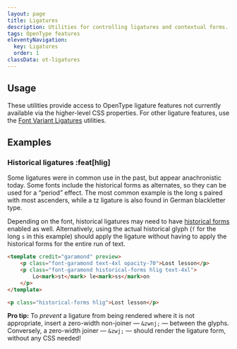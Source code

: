 ```yaml
---
layout: page
title: Ligatures
description: Utilities for controlling ligatures and contextual forms.
tags: OpenType features
eleventyNavigation:
  key: Ligatures
  order: 1
classData: ot-ligatures
---
```


## Usage

These utilities provide access to OpenType ligature features not currently available via the higher-level CSS properties. For other ligature features, use the [Font Variant Ligatures](/font-variant-ligatures) utilities.

## Examples

### Historical ligatures :feat[hlig]

Some ligatures were in common use in the past, but appear anachronistic today. Some fonts include the historical forms as alternates, so they can be used for a “period” effect. The most common example is the long s paired with most ascenders, while a tz ligature is also found in German blackletter type.

Depending on the font, historical ligatures may need to have [historical forms](/font-variant-alternates/#historical-forms-hist) enabled as well. Alternatively, using the actual historical glyph (`ſ` for the long `s` in this example) should apply the ligature without having to apply the historical forms for the entire run of text.

```html /hlig/
<template credit="garamond" preview>
	<p class="font-garamond text-4xl opacity-70">Lost lesson</p>
	<p class="font-garamond historical-forms hlig text-4xl">
		Lo<mark>st</mark> le<mark>ss</mark>on
	</p>
</template>

<p class="historical-forms hlig">Lost lesson</p>
```

**Pro tip:** To _prevent_ a ligature from being rendered where it is not appropriate, insert a zero-width non-joiner — `&zwnj;` — between the glyphs. Conversely, a zero-width joiner — `&zwj;` — should render the ligature form, without any CSS needed!
